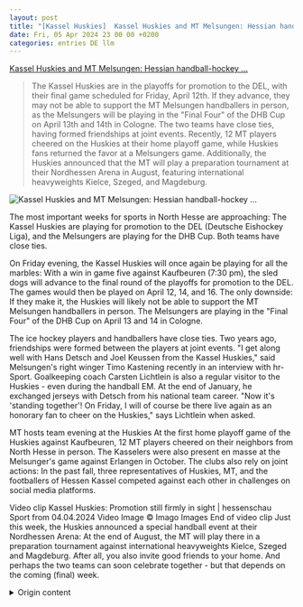 ```yaml
---
layout: post
title: "[Kassel Huskies]  Kassel Huskies and MT Melsungen: Hessian handball-hockey ..."
date: Fri, 05 Apr 2024 23 00 00 +0200
categories: entries DE llm
---
```

[ Kassel Huskies and MT Melsungen: Hessian handball-hockey ...](https://www.hessenschau.de/sport/handball/mt-melsungen/kassel-huskies-und-mt-melsungen-hessische-handball-eishockey-freundschaft-v1,mt-huskies-100.html)

> The Kassel Huskies are in the playoffs for promotion to the DEL, with their final game scheduled for Friday, April 12th. If they advance, they may not be able to support the MT Melsungen handballers in person, as the Melsungers will be playing in the "Final Four" of the DHB Cup on April 13th and 14th in Cologne. The two teams have close ties, having formed friendships at joint events. Recently, 12 MT players cheered on the Huskies at their home playoff game, while Huskies fans returned the favor at a Melsungers game. Additionally, the Huskies announced that the MT will play a preparation tournament at their Nordhessen Arena in August, featuring international heavyweights Kielce, Szeged, and Magdeburg.

![ Kassel Huskies and MT Melsungen: Hessian handball-hockey ...](https://www.hessenschau.de/sport/handball/mt-melsungen/mt-besuch-100~_t-1712319584619_v-16to9__retina.jpg)

 The most important weeks for sports in North Hesse are approaching: The Kassel Huskies are playing for promotion to the DEL (Deutsche Eishockey Liga), and the Melsungers are playing for the DHB Cup. Both teams have close ties.

On Friday evening, the Kassel Huskies will once again be playing for all the marbles: With a win in game five against Kaufbeuren (7:30 pm), the sled dogs will advance to the final round of the playoffs for promotion to the DEL. The games would then be played on April 12, 14, and 16. The only downside: If they make it, the Huskies will likely not be able to support the MT Melsungen handballers in person. The Melsungers are playing in the "Final Four" of the DHB Cup on April 13 and 14 in Cologne.

The ice hockey players and handballers have close ties. Two years ago, friendships were formed between the players at joint events. "I get along well with Hans Detsch and Joel Keussen from the Kassel Huskies," said Melsungen's right winger Timo Kastening recently in an interview with hr-Sport. Goalkeeping coach Carsten Lichtlein is also a regular visitor to the Huskies - even during the handball EM. At the end of January, he exchanged jerseys with Detsch from his national team career. "Now it's 'standing together'! On Friday, I will of course be there live again as an honorary fan to cheer on the Huskies," says Lichtlein when asked.

MT hosts team evening at the Huskies
At the first home playoff game of the Huskies against Kaufbeuren, 12 MT players cheered on their neighbors from North Hesse in person. The Kasselers were also present en masse at the Melsunger's game against Erlangen in October. The clubs also rely on joint actions: In the past fall, three representatives of Huskies, MT, and the footballers of Hessen Kassel competed against each other in challenges on social media platforms.

Video clip Kassel Huskies: Promotion still firmly in sight | hessenschau Sport from 04.04.2024 Video Image © Imago Images End of video clip
Just this week, the Huskies announced a special handball event at their Nordhessen Arena: At the end of August, the MT will play there in a preparation tournament against international heavyweights Kielce, Szeged and Magdeburg. After all, you also invite good friends to your home. And perhaps the two teams can soon celebrate together - but that depends on the coming (final) week.

<details>
  <summary>Origin content</summary>
  ---
layout: post
title: " [Kassel Huskies] Kassel Huskies und MT Melsungen: Hessische Handball-Eishockey ..."
date: Fri, 05 Apr 2024 23:00:00 +0200
categories: entries DE
---
[Kassel Huskies und MT Melsungen: Hessische Handball-Eishockey ...](https://www.hessenschau.de/sport/handball/mt-melsungen/kassel-huskies-und-mt-melsungen-hessische-handball-eishockey-freundschaft-v1,mt-huskies-100.html)

![Kassel Huskies und MT Melsungen: Hessische Handball-Eishockey ...](https://www.hessenschau.de/sport/handball/mt-melsungen/mt-besuch-100~_t-1712319584619_v-16to9__retina.jpg)

Die wohl wichtigsten Sport-Wochen in Nordhessen stehen an: Die Kassel Huskies spielen um den Aufstieg in die DEL, die Melsunger um den DHB-Pokal.

Die wohl wichtigsten Sport-Wochen in Nordhessen stehen an: Die Kassel Huskies spielen um den Aufstieg in die DEL, die Melsunger um den DHB-Pokal. Beide Teams verbinden enge Bande.

Audiobeitrag Audio Lichtlein: "Finaleinzug unter Dach und Fach bringen" Audio Feuer und Flamme an der Seitenlinie: MT-Torwarttrainer Carsten Lichtlein Bild © picture-alliance/dpa Ende des Audiobeitrags

Am Freitagabend geht es für die Kassel Huskies wieder um alles: Mit einem Sieg in Spiel fünf gegen Kaufbeuren (19.30 Uhr) ziehen die Schlittenhunde in die Finalrunde der Play-offs um den Aufstieg in die Deutsche Eishockey Liga (DEL) ein. Gespielt würde dann zunächst am 12., 14. und 16. April. Einziger Wermutstropfen: Die Huskies könnten in dem Fall wohl nicht die Handballer der MT Melsungen vor Ort unterstützen. Die Melsunger spielen am 13. und 14. April im "Final Four" um den DHB-Pokal in Köln.

Die Eishockeyspieler und Handballer verbinden enge Bande. Vor zwei Jahren entstanden bei gemeinsamen Events Freundschaften zwischen den Spielern. "Ich verstehe mich gut mit Hans Detsch und Joel Keussen von den Kassel Huskies", sagte Melsungens Rechtsaußen Timo Kastening kürzlich im Interview mit dem hr-Sport. Auch Torwarttrainer Carsten Lichtlein ist regelmäßiger Besucher bei den Huskies - selbst während der Handball-EM. Ende Januar tauschte er mit Detsch ein Trikot aus seiner Nationalmannschaftskarriere. "Jetzt heißt es 'Zusammenstehen'! Am Freitag bin ich als Edelfan natürlich wieder live dabei, um die Huskies anzufeuern", sagt Lichtlein auf Nachfrage.

MT veranstaltet Teamabend bei den Huskies

Beim ersten Halbfinalspiel der Huskies daheim gegen Kaufbeuren feuerten gleich zwölf Spieler der MT die benachbarten Nordhessen vor Ort an. Die Kasseler waren ihrerseits im Oktober beim Spiel der Melsunger gegen Erlangen in Mannschaftsstärke in der Halle. Auch die Klubs setzen auf gemeinsame Aktionen: Im vergangenen Herbst traten drei Vertreter von Huskies, MT und den Fußballern von Hessen Kassel in Challenges auf den sozialen Plattformen gegeneinander an.

Videobeitrag Video Kassel Huskies: Aufstieg weiter fest im Blick | hessenschau Sport vom 04.04.2024 Video Bild © Imago Images Ende des Videobeitrags

Erst in dieser Woche kündigten die Huskies eine besondere Handball-Veranstaltung in "ihrer" Nordhessen Arena an: Ende August spielt die MT dort in einem Vorbereitungsturnier gegen die internationalen Schwergewichte Kielce, Szeged und Magdeburg. Unter guten Freunden lädt man eben auch mal nach Hause ein. Und vielleicht können die beiden Mannschaften schon bald auch zusammen feiern - das aber hängt von der kommenden (Final-)Woche ab.


</details>
